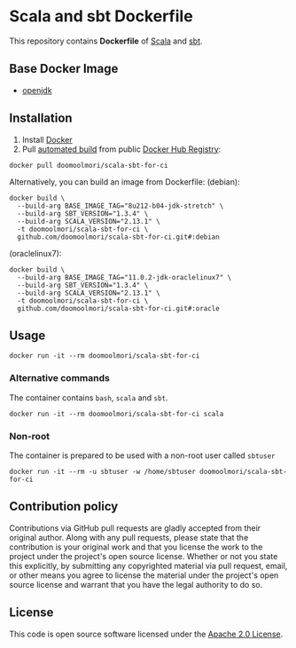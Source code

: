 # Scala and sbt Dockerfile

This repository contains **Dockerfile** of [Scala](http://www.scala-lang.org) and [sbt](http://www.scala-sbt.org).


## Base Docker Image ##

* [openjdk](https://hub.docker.com/_/openjdk)


## Installation ##

1. Install [Docker](https://www.docker.com)
2. Pull [automated build](https://hub.docker.com/r/doomoolmori/scala-sbt-for-ci/) from public [Docker Hub Registry](https://registry.hub.docker.com):
```
docker pull doomoolmori/scala-sbt-for-ci
```
Alternatively, you can build an image from Dockerfile:
(debian):
```
docker build \
  --build-arg BASE_IMAGE_TAG="8u212-b04-jdk-stretch" \
  --build-arg SBT_VERSION="1.3.4" \
  --build-arg SCALA_VERSION="2.13.1" \
  -t doomoolmori/scala-sbt-for-ci \
  github.com/doomoolmori/scala-sbt-for-ci.git#:debian
```
(oraclelinux7):
```
docker build \
  --build-arg BASE_IMAGE_TAG="11.0.2-jdk-oraclelinux7" \
  --build-arg SBT_VERSION="1.3.4" \
  --build-arg SCALA_VERSION="2.13.1" \
  -t doomoolmori/scala-sbt-for-ci \
  github.com/doomoolmori/scala-sbt-for-ci.git#:oracle
```

## Usage ##

```
docker run -it --rm doomoolmori/scala-sbt-for-ci
```

### Alternative commands ###
The container contains `bash`, `scala` and `sbt`.

```
docker run -it --rm doomoolmori/scala-sbt-for-ci scala
```

### Non-root ###
The container is prepared to be used with a non-root user called `sbtuser`

```
docker run -it --rm -u sbtuser -w /home/sbtuser doomoolmori/scala-sbt-for-ci
```

## Contribution policy ##

Contributions via GitHub pull requests are gladly accepted from their original author. Along with any pull requests, please state that the contribution is your original work and that you license the work to the project under the project's open source license. Whether or not you state this explicitly, by submitting any copyrighted material via pull request, email, or other means you agree to license the material under the project's open source license and warrant that you have the legal authority to do so.


## License ##

This code is open source software licensed under the [Apache 2.0 License]("http://www.apache.org/licenses/LICENSE-2.0.html").
